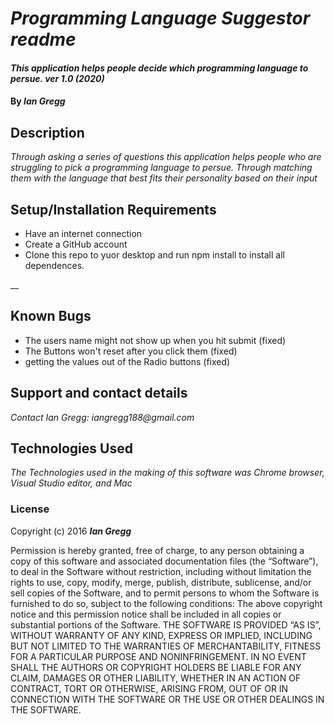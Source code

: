# _Programming Language Suggestor readme_

#### _This application helps people decide which programming language to persue. ver 1.0 (2020)_

#### By _Ian Gregg_

## Description

_Through asking a series of questions this application helps people who are struggling to pick a programming language to persue. Through matching them with the language that best fits their personality based on their input_

## Setup/Installation Requirements


* Have an internet connection 
* Create a GitHub account
* Clone this repo to yuor desktop and run npm install to install all dependences.

__

## Known Bugs

* The users name might not show up when you hit submit (fixed)
* The Buttons won't reset after you click them (fixed)
* getting the values out of the Radio buttons (fixed)

## Support and contact details

_Contact Ian Gregg: iangregg188@gmail.com_

## Technologies Used

_The Technologies used in the making of this software was Chrome browser, Visual Studio editor, and Mac_

### License

Copyright (c) 2016 **_Ian Gregg_**

Permission is hereby granted, free of charge, to any person obtaining a copy of this software and associated documentation files (the “Software”), to deal in the Software without restriction, including without limitation the rights to use, copy, modify, merge, publish, distribute, sublicense, and/or sell copies of the Software, and to permit persons to whom the Software is furnished to do so, subject to the following conditions:
The above copyright notice and this permission notice shall be included in all copies or substantial portions of the Software.
THE SOFTWARE IS PROVIDED “AS IS”, WITHOUT WARRANTY OF ANY KIND, EXPRESS OR IMPLIED, INCLUDING BUT NOT LIMITED TO THE WARRANTIES OF MERCHANTABILITY, FITNESS FOR A PARTICULAR PURPOSE AND NONINFRINGEMENT. IN NO EVENT SHALL THE AUTHORS OR COPYRIGHT HOLDERS BE LIABLE FOR ANY CLAIM, DAMAGES OR OTHER LIABILITY, WHETHER IN AN ACTION OF CONTRACT, TORT OR OTHERWISE, ARISING FROM, OUT OF OR IN CONNECTION WITH THE SOFTWARE OR THE USE OR OTHER DEALINGS IN THE SOFTWARE.

